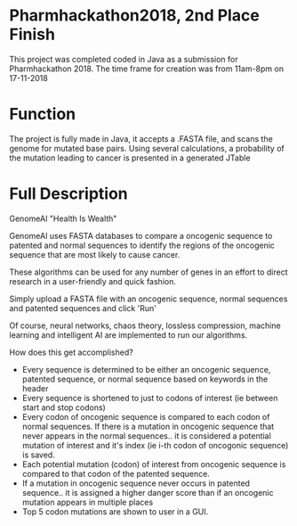 # Pharmhackathon2018, 2nd Place Finish

This project was completed coded in Java as a submission for Pharmhackathon 2018. 
The time frame for creation was from 11am-8pm on 17-11-2018

# Function

The project is fully made in Java, it accepts a .FASTA file, and scans the genome
for mutated base pairs. Using several calculations, a probability of the mutation
leading to cancer is presented in a generated JTable

# Full Description

GenomeAI
"Health Is Wealth"

GenomeAI uses FASTA databases to compare a oncogenic sequence to patented and normal sequences to identify the regions of the oncogenic sequence that are most likely to cause cancer. 

These algorithms can be used for any number of genes in an effort to direct research in a user-friendly and quick fashion. 

Simply upload a FASTA file with an oncogenic sequence, normal sequences and patented sequences and click 'Run'

Of course, neural networks, chaos theory, lossless compression, machine learning and intelligent AI are implemented to run our algorithms. 

How does this get accomplished?
- Every sequence is determined to be either an oncogenic sequence, patented sequence, or normal sequence based on keywords in the header
- Every sequence is shortened to just to codons of interest (ie between start and stop codons)
- Every codon of oncogenic sequence is compared to each codon of normal sequences. If there is a mutation in oncogenic sequence that never appears in the normal sequences.. 
it is considered a potential mutation of interest and it's index (ie i-th codon of oncogonic sequence) is saved.
- Each potential mutation (codon) of interest from oncogenic sequence is compared to that codon of the patented sequence. 
- If a mutation in oncogenic sequence never occurs in patented sequence.. it is assigned a higher danger score than if an oncogenic mutation appears in multiple places
- Top 5 codon mutations are shown to user in a GUI.
